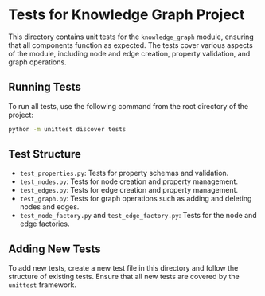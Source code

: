 # Tests for Knowledge Graph Project

This directory contains unit tests for the `knowledge_graph` module, ensuring that all components function as expected. The tests cover various aspects of the module, including node and edge creation, property validation, and graph operations.

## Running Tests

To run all tests, use the following command from the root directory of the project:

```bash
python -m unittest discover tests
```

## Test Structure

- `test_properties.py`: Tests for property schemas and validation.
- `test_nodes.py`: Tests for node creation and property management.
- `test_edges.py`: Tests for edge creation and property management.
- `test_graph.py`: Tests for graph operations such as adding and deleting nodes and edges.
- `test_node_factory.py` and `test_edge_factory.py`: Tests for the node and edge factories.

## Adding New Tests

To add new tests, create a new test file in this directory and follow the structure of existing tests. Ensure that all new tests are covered by the `unittest` framework.

